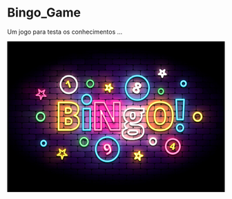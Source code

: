 # Bingo_Game
Um jogo para testa os conhecimentos ...

<img height="350" width="700" src="https://github.com/victor-0324/Bingo_Game/blob/main/static/img/istockphoto-1205079090-170667a.jpg?raw=true" />	
